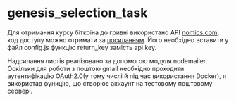 # genesis_selection_task

Для отримання курсу біткоіна до гривні використано API [nomics.com](nomics.com), код доступу можно отримати за [посиланням](https://p.nomics.com/cryptocurrency-bitcoin-api). Його необхідно вставити у файл config.js функцію return_key замість api.key.

Надсилання листів реалізовано за допомогою модуля nodemailer. Оскільки для роботи з поштою gmail необхідно проходити аутентифікацію OAuth2.0(у тому числі й під час використання Docker), я використав функцію, що створює аккаунт на тестовому поштовому сервері.
